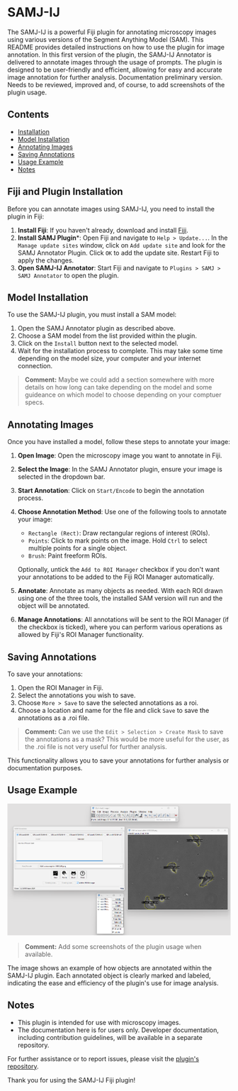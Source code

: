 
# SAMJ-IJ

The SAMJ-IJ is a powerful Fiji plugin for annotating microscopy images using various versions of the Segment Anything Model (SAM). This README provides detailed instructions on how to use the plugin for image annotation. In this first version of the plugin, the SAMJ-IJ Annotator is delivered to annotate images through the usage of prompts. The plugin is designed to be user-friendly and efficient, allowing for easy and accurate image annotation for further analysis.
Documentation preliminary version. Needs to be reviewed, improved and, of course, to add screenshots of the plugin usage.

## Contents
- [Installation](#installation)
- [Model Installation](#model-installation)
- [Annotating Images](#annotating-images)
- [Saving Annotations](#saving-annotations)
- [Usage Example](#usage-example)
- [Notes](#notes)

## Fiji and Plugin Installation

Before you can annotate images using SAMJ-IJ, you need to install the plugin in Fiji:

1. **Install Fiji**: If you haven't already, download and install [Fiji](https://fiji.sc/).
2. **Install SAMJ Plugin***: Open Fiji and navigate to `Help > Update...`. In the `Manage update sites` window, click on `Add update site` and look for the SAMJ Annotator Plugin. Click `OK` to add the update site. Restart Fiji to apply the changes.
3. **Open SAMJ-IJ Annotator**: Start Fiji and navigate to `Plugins > SAMJ > SAMJ Annotator` to open the plugin.

## Model Installation

To use the SAMJ-IJ plugin, you must install a SAM model:

1. Open the SAMJ Annotator plugin as described above.
2. Choose a SAM model from the list provided within the plugin.
3. Click on the `Install` button next to the selected model.
4. Wait for the installation process to complete. This may take some time depending on the model size, your computer and your internet connection.
> **Comment:** Maybe we could add a section somewhere with more details on how long can take depending on the model and some guideance on which model to choose depending on your comptuer specs.

## Annotating Images

Once you have installed a model, follow these steps to annotate your image:

1. **Open Image**: Open the microscopy image you want to annotate in Fiji.
2. **Select the Image**: In the SAMJ Annotator plugin, ensure your image is selected in the dropdown bar.
3. **Start Annotation**: Click on `Start/Encode` to begin the annotation process.
4. **Choose Annotation Method**: Use one of the following tools to annotate your image:
   - `Rectangle (Rect)`: Draw rectangular regions of interest (ROIs).
   - `Points`: Click to mark points on the image. Hold `Ctrl` to select multiple points for a single object.
   - `Brush`: Paint freeform ROIs.

   Optionally, untick the `Add to ROI Manager` checkbox if you don't want your annotations to be added to the Fiji ROI Manager automatically.
5. **Annotate**: Annotate as many objects as needed. With each ROI drawn using one of the three tools, the installed SAM version will run and the object will be annotated.
6. **Manage Annotations**: All annotations will be sent to the ROI Manager (if the checkbox is ticked), where you can perform various operations as allowed by Fiji's ROI Manager functionality.

## Saving Annotations

To save your annotations:

1. Open the ROI Manager in Fiji.
2. Select the annotations you wish to save.
3. Choose `More > Save` to save the selected annotations as a roi.
4. Choose a location and name for the file and click `Save` to save the annotations as a .roi file.
> **Comment:** Can we use the `Edit > Selection > Create Mask` to save the annotations as a mask? This would be more useful for the user, as the .roi file is not very useful for further analysis.

This functionality allows you to save your annotations for further analysis or documentation purposes.

## Usage Example

![Usage Example](images/usage-example.png)
> **Comment:** Add some screenshots of the plugin usage when available.

The image shows an example of how objects are annotated within the SAMJ-IJ plugin. Each annotated object is clearly marked and labeled, indicating the ease and efficiency of the plugin's use for image analysis.

## Notes

- This plugin is intended for use with microscopy images.
- The documentation here is for users only. Developer documentation, including contribution guidelines, will be available in a separate repository.

For further assistance or to report issues, please visit the [plugin's repository](https://github.com/segment-anything-models-java/SAMJ-IJ).

Thank you for using the SAMJ-IJ Fiji plugin!
